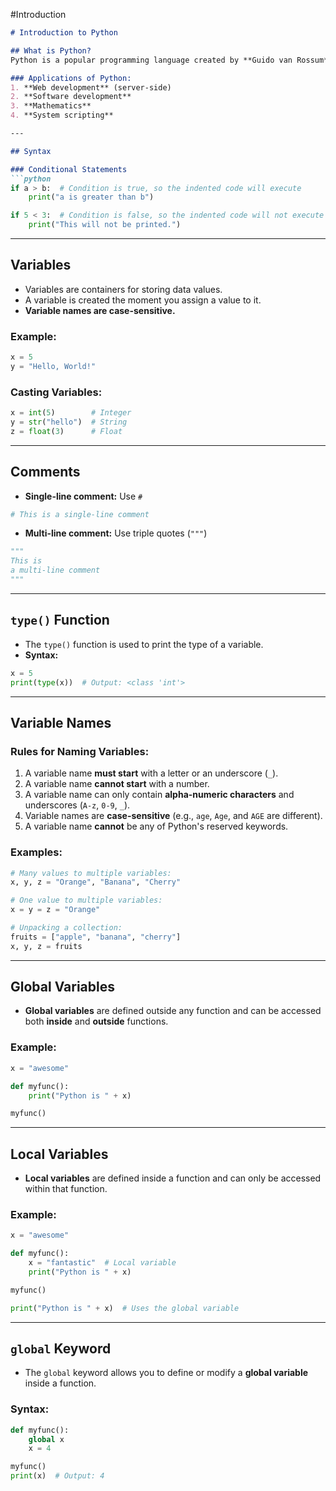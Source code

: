 #Introduction 

```markdown
# Introduction to Python

## What is Python?
Python is a popular programming language created by **Guido van Rossum** and released in **1991**.

### Applications of Python:
1. **Web development** (server-side)
2. **Software development**
3. **Mathematics**
4. **System scripting**

---

## Syntax

### Conditional Statements
```python
if a > b:  # Condition is true, so the indented code will execute
    print("a is greater than b")

if 5 < 3:  # Condition is false, so the indented code will not execute
    print("This will not be printed.")
```

---

## Variables

- Variables are containers for storing data values.
- A variable is created the moment you assign a value to it.
- **Variable names are case-sensitive.**

### Example:
```python
x = 5
y = "Hello, World!"
```

### Casting Variables:
```python
x = int(5)        # Integer
y = str("hello")  # String
z = float(3)      # Float
```

---

## Comments

- **Single-line comment:** Use `#`  
```python
# This is a single-line comment
```

- **Multi-line comment:** Use triple quotes (`"""`)
```python
"""
This is
a multi-line comment
"""
```

---

## `type()` Function

- The `type()` function is used to print the type of a variable.
- **Syntax:**
```python
x = 5
print(type(x))  # Output: <class 'int'>
```

---

## Variable Names

### Rules for Naming Variables:
1. A variable name **must start** with a letter or an underscore (`_`).
2. A variable name **cannot start** with a number.
3. A variable name can only contain **alpha-numeric characters** and underscores (`A-z`, `0-9`, `_`).
4. Variable names are **case-sensitive** (e.g., `age`, `Age`, and `AGE` are different).
5. A variable name **cannot** be any of Python's reserved keywords.

### Examples:
```python
# Many values to multiple variables:
x, y, z = "Orange", "Banana", "Cherry"

# One value to multiple variables:
x = y = z = "Orange"

# Unpacking a collection:
fruits = ["apple", "banana", "cherry"]
x, y, z = fruits
```

---

## Global Variables

- **Global variables** are defined outside any function and can be accessed both **inside** and **outside** functions.

### Example:
```python
x = "awesome"

def myfunc():
    print("Python is " + x)

myfunc()
```

---

## Local Variables

- **Local variables** are defined inside a function and can only be accessed within that function.

### Example:
```python
x = "awesome"

def myfunc():
    x = "fantastic"  # Local variable
    print("Python is " + x)

myfunc()

print("Python is " + x)  # Uses the global variable
```

---

## `global` Keyword

- The `global` keyword allows you to define or modify a **global variable** inside a function.

### Syntax:
```python
def myfunc():
    global x
    x = 4

myfunc()
print(x)  # Output: 4
```
